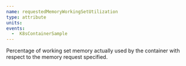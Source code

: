 ```yaml
---
name: requestedMemoryWorkingSetUtilization
type: attribute
units:
events:
  -  K8sContainerSample
---
```


Percentage of working set memory actually used by the container with respect to the memory request specified.